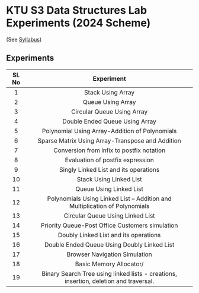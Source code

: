 # KTU S3 Data Structures Lab Experiments (2024 Scheme)

(See [Syllabus](https://drive.google.com/file/d/12c261uQoqGT_XQWinHkfOvWXaUe9fdZv/view?usp=sharing))

## Experiments

Sl. No| Experiment
:-----:|:-----:
1|Stack Using Array
2|Queue Using Array
3|Circular Queue Using Array
4|Double Ended Queue Using Array
5|Polynomial Using Array-Addition of Polynomials
6|Sparse Matrix Using Array-Transpose and Addition
7|Conversion from infix to postfix notation 
8|Evaluation of postfix expression
9|Singly Linked List and its operations
10|Stack Using Linked List
11|Queue Using Linked List
12|Polynomials Using Linked List – Addition and Multiplication of Polynomials
13|Circular Queue Using Linked List
14|Priority Queue-Post Office Customers simulation
15|Doubly Linked List and its operations
16|Double Ended Queue Using Doubly Linked List
17|Browser Navigation Simulation
18|Basic Memory Allocator/
19|Binary Search Tree using linked lists - creations, insertion, deletion and traversal.

